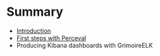 # Summary

* [Introduction](README.md)
* [First steps with Perceval](perceval/first_steps_with_perceval.md)
* Producing Kibana dashboards with GrimoireELK

